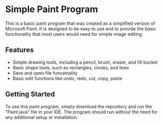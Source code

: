 # Simple Paint Program
This is a basic paint program that was created as a simplified version of Microsoft Paint. It is designed to be easy to use and to provide the basic functionality that most users would need for simple image editing.

## Features
- Simple drawing tools, including a pencil, brush, eraser, and fill bucket
- Basic shape tools, such as rectangles, circles, and lines
- Save and open file funcatnality
- Basic edit functions like undo, redo, cut, copy, paste

## Getting Started
To use this paint program, simply download the repository and run the "Paint.java" file in your IDE. The program should run without the need for any additional setup or installation.
